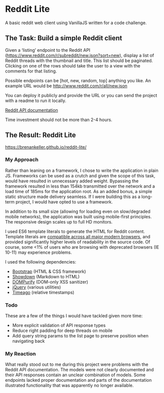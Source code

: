 # Reddit Lite
A basic reddit web client using VanillaJS written for a code challenge.


## The Task: Build a simple Reddit client

Given a ‘listing’ endpoint to the Reddit API (https://www.reddit.com/r/subreddit/new.json?sort=new), display a list of Reddit threads with the thumbnail and title. This list should be paginated. Clicking on one of the rows should take the user to a view with the comments for that listing. 

Possible endpoints can be [hot, new, random, top] anything you like. An example URL would be http://www.reddit.com/r/all/new.json

You can deploy it publicly and provide the URL or you can send the project with a readme to run it locally.

[Reddit API documentation](https://www.reddit.com/dev/api/)

Time investment should not be more than 2-4 hours.

## The Result: Reddit Lite

https://brenankeller.github.io/reddit-lite/

### My Approach

Rather than leaning on a framework, I chose to write the application in plain JS. Frameworks can be used as a crutch and given the scope of this task, would have resulted in unnecessary added weight. Bypassing the framework resulted in less than 154kb transmitted over the network and a load time of 185ms for the application root. As an added bonus, a simple static structure made delivery seamless. If I were building this as a long-term project, I would have opted to use a framework.

In addition to its small size (allowing for loading even on slow/degraded mobile networks), the application was built using mobile-first principles. The responsive design scales up to full HD monitors.

I used ES6 template literals to generate the HTML for Reddit content. Template literals are [compatible across all major modern browsers](https://kangax.github.io/compat-table/es6/), and provided significantly higher levels of readability in the source code. Of course, some <1% of users who are browsing with deprecated browsers (IE 10-11) may experience problems.

I used the following dependencies:
 * [Bootstrap](https://github.com/twbs/bootstrap) (HTML & CSS framework)
 * [Showdown](https://github.com/showdownjs/showdown) (Markdown to HTML)
 * [DOMPurify](https://github.com/cure53/DOMPurify) (DOM-only XSS sanitizer)
 * [jQuery](https://github.com/jquery/jquery) (various utilities)
 * [Timeago](https://github.com/rmm5t/jquery-timeago) (relative timestamps)

 ### Todo

 These are a few of the things I would have tackled given more time:

 * More explicit validation of API response types
 * Reduce right padding for deep threads on mobile
 * Add query string params to the list page to preserve position when navigating back

 ### My Reaction

What really stood out to me during this project were problems with the Reddit API documentation. The models were not clearly documented and their API responses contain an unclear combination of models. Some endpoints lacked proper documentation and parts of the documentation illustrated functionality that was apparently no longer available.